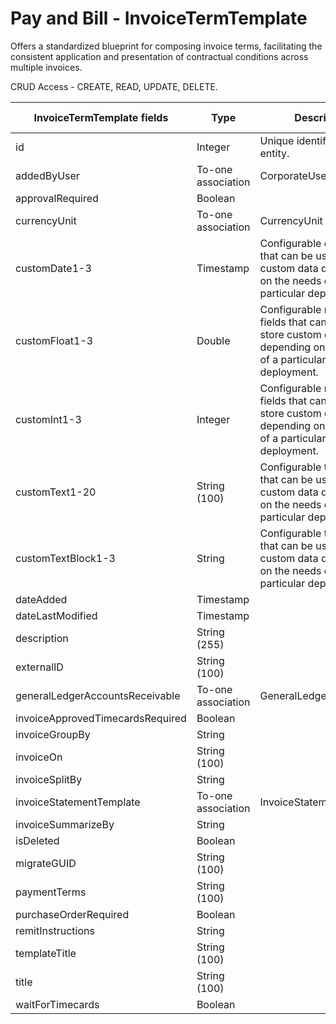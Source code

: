  # Pay and Bill - InvoiceTermTemplate

Offers a standardized blueprint for composing invoice terms, facilitating the consistent application and presentation of contractual conditions across multiple invoices.

CRUD Access - CREATE, READ, UPDATE, DELETE.

<table>
    <colgroup>
        <col width="20%" />
        <col width="20%" />
        <col width="20%" />
        <col width="20%" />
        <col width="20%" />
    </colgroup>
    <thead>
        <tr class="header">
            <th>InvoiceTermTemplate fields</th>
            <th>Type</th>
            <th>Description</th>
            <th>Not null</th>
            <th>Read-only</th>
        </tr>
    </thead>
    <tbody>
        <tr class="even">
            <td>id</td>
            <td>Integer</td>
            <td>Unique identifier for this entity.</td>
            <td>X</td>
            <td>X</td>
        </tr>
        <tr class="odd">
            <td>addedByUser</td>
            <td>To-one association</td>
            <td>CorporateUser</td>
            <td>X</td>
            <td>X</td>
        </tr>
        <tr class="even">
            <td>approvalRequired</td>
            <td>Boolean</td>
            <td></td>
            <td>X</td>
            <td></td>
        </tr>
        <tr class="odd">
            <td>currencyUnit</td>
            <td>To-one association</td>
            <td>CurrencyUnit</td>
            <td>X</td>
            <td></td>
        </tr>
        <tr class="even">
            <td>customDate1-3</td>
            <td>Timestamp</td>
            <td>Configurable date fields that can be used to store custom data depending on the needs of a particular deployment.</td>
            <td></td>
            <td>X</td>
        </tr>
        <tr class="odd">
            <td>customFloat1-3</td>
            <td>Double</td>
            <td>Configurable numeric fields that can be used to store custom data depending on the needs of a particular deployment.</td>
            <td></td>
            <td>X</td>
        </tr>
        <tr class="even">
            <td>customInt1-3</td>
            <td>Integer</td>
            <td>Configurable numeric fields that can be used to store custom data depending on the needs of a particular deployment.</td>
            <td></td>
            <td>X</td>
        </tr>
        <tr class="odd">
            <td>customText1-20</td>
            <td>String (100)</td>
            <td>Configurable text fields that can be used to store custom data depending on the needs of a particular deployment.</td>
            <td></td>
            <td>X</td>
        </tr>
        <tr class="even">
            <td>customTextBlock1-3</td>
            <td>String</td>
            <td>Configurable text fields that can be used to store custom data depending on the needs of a particular deployment.</td>
            <td></td>
            <td>X</td>
        </tr>
        <tr class="odd">
            <td>dateAdded</td>
            <td>Timestamp</td>
            <td></td>
            <td>X</td>
            <td>X</td>
        </tr>
        <tr class="even">
            <td>dateLastModified</td>
            <td>Timestamp</td>
            <td></td>
            <td>X</td>
            <td>X</td>
        </tr>
        <tr class="odd">
            <td>description</td>
            <td>String (255)</td>
            <td></td>
            <td></td>
            <td>X</td>
        </tr>
        <tr class="even">
            <td>externalID</td>
            <td>String (100)</td>
            <td></td>
            <td></td>
            <td>X</td>
        </tr>
        <tr class="odd">
            <td>generalLedgerAccountsReceivable</td>
            <td>To-one association</td>
            <td>GeneralLedgerAccount</td>
            <td></td>
            <td></td>
        </tr>
        <tr class="even">
            <td>invoiceApprovedTimecardsRequired</td>
            <td>Boolean</td>
            <td></td>
            <td>X</td>
            <td></td>
        </tr>
        <tr class="odd">
            <td>invoiceGroupBy</td>
            <td>String</td>
            <td></td>
            <td></td>
            <td></td>
        </tr>
        <tr class="even">
            <td>invoiceOn</td>
            <td>String (100)</td>
            <td></td>
            <td></td>
            <td></td>
        </tr>
        <tr class="odd">
            <td>invoiceSplitBy</td>
            <td>String</td>
            <td></td>
            <td></td>
            <td></td>
        </tr>
        <tr class="even">
            <td>invoiceStatementTemplate</td>
            <td>To-one association</td>
            <td>InvoiceStatementTemplate</td>
            <td>X</td>
            <td></td>
        </tr>
        <tr class="odd">
            <td>invoiceSummarizeBy</td>
            <td>String</td>
            <td></td>
            <td>X</td>
            <td></td>
        </tr>
        <tr class="even">
            <td>isDeleted</td>
            <td>Boolean</td>
            <td></td>
            <td>X</td>
            <td>X</td>
        </tr>
        <tr class="odd">
            <td>migrateGUID</td>
            <td>String (100)</td>
            <td></td>
            <td></td>
            <td>X</td>
        </tr>
        <tr class="even">
            <td>paymentTerms</td>
            <td>String (100)</td>
            <td></td>
            <td>X</td>
            <td></td>
        </tr>
        <tr class="odd">
            <td>purchaseOrderRequired</td>
            <td>Boolean</td>
            <td></td>
            <td>X</td>
            <td></td>
        </tr>
        <tr class="even">
            <td>remitInstructions</td>
            <td>String</td>
            <td></td>
            <td></td>
            <td></td>
        </tr>
        <tr class="odd">
            <td>templateTitle</td>
            <td>String (100)</td>
            <td></td>
            <td>X</td>
            <td></td>
        </tr>
        <tr class="even">
            <td>title</td>
            <td>String (100)</td>
            <td></td>
            <td>X</td>
            <td></td>
        </tr>
        <tr class="odd">
            <td>waitForTimecards</td>
            <td>Boolean</td>
            <td></td>
            <td>X</td>
            <td></td>
        </tr>
    </tbody>
</table>